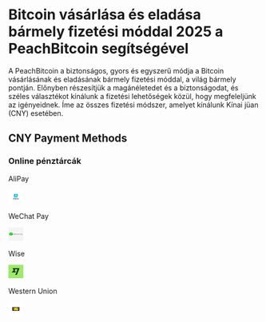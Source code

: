 <body class="payment-methods-page">

# Bitcoin vásárlása és eladása bármely fizetési móddal 2025 a PeachBitcoin segítségével

A PeachBitcoin a biztonságos, gyors és egyszerű módja a Bitcoin vásárlásának és eladásának bármely fizetési móddal, a világ bármely pontján. Előnyben részesítjük a magánéletedet és a biztonságodat, és széles választékot kínálunk a fizetési lehetőségek közül, hogy megfeleljünk az igényeidnek. Íme az összes fizetési módszer, amelyet kínálunk Kínai jüan (CNY) esetében.

## CNY Payment Methods

### Online pénztárcák

<div class="payment-grid">
    <div class="payment-grid-item">
        <p>AliPay</p> 
        <img src="/img/faq/logoimg/alipay.png" width="30px" height="27px" alt="Bitcoin vásárlása ezzel: AliPay, Bitcoin eladása ezzel: AliPay">
    </div>
    <div class="payment-grid-item">
        <p>WeChat Pay</p> 
        <img src="/img/faq/logoimg/wechatpay.png" width="30px" height="27px" alt="Bitcoin vásárlása ezzel: WeChat Pay, Bitcoin eladása ezzel: WeChat Pay">
    </div>
        <div class="payment-grid-item">
        <p>Wise</p> 
        <img src="/img/faq/logoimg/wise.png" width="30px" height="27px" alt="Bitcoin vásárlása ezzel: Wise, Bitcoin eladása ezzel: Wise">
    </div>
    <div class="payment-grid-item">
        <p>Western Union</p> 
        <img src="/img/faq/logoimg/westernunion.png" width="30px" height="27px" alt="Bitcoin vásárlása ezzel: Western Union, Bitcoin eladása ezzel: Western Union">
    </div>
</div>

</body>

